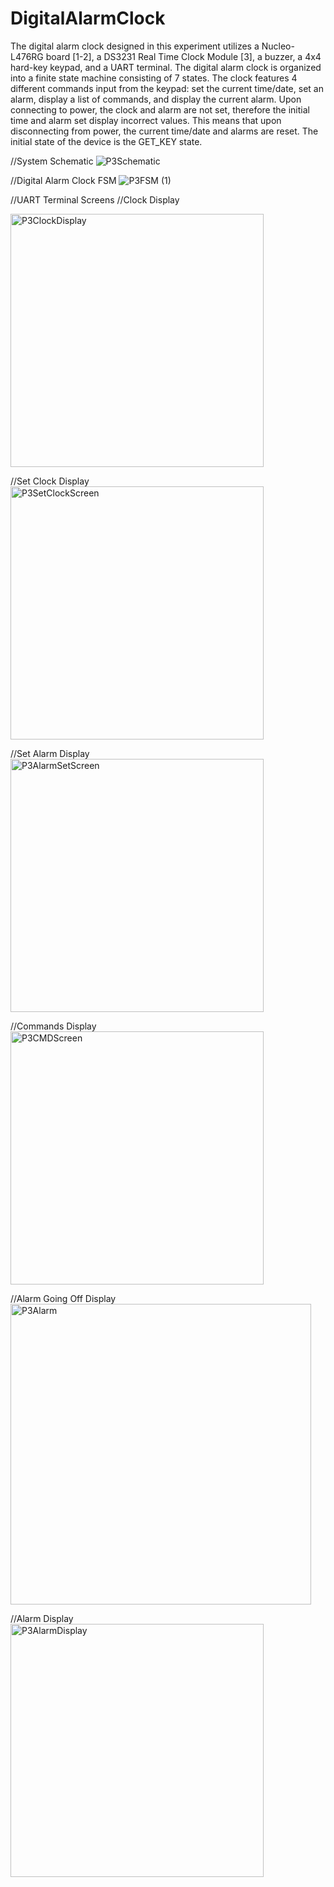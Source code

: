 # DigitalAlarmClock
The digital alarm clock designed in this experiment utilizes a Nucleo-L476RG board [1-2], a DS3231 Real Time Clock Module [3], a buzzer, a 4x4 hard-key keypad, and a UART terminal. 
The digital alarm clock is organized into a finite state machine consisting of 7 states. The clock features 4 different commands input from the keypad: set the current time/date, 
set an alarm, display a list of commands, and display the current alarm. Upon connecting to power, the clock and alarm are not set, therefore the initial time and alarm set display 
incorrect values. This means that upon disconnecting from power, the current time/date and alarms are reset. The initial state of the device is the GET_KEY state.

//System Schematic
![P3Schematic](https://github.com/colecosta7/DigitalAlarmClock/assets/81593806/1b88e920-25b5-4c80-8180-06e934fae376)

//Digital Alarm Clock FSM
![P3FSM (1)](https://github.com/colecosta7/DigitalAlarmClock/assets/81593806/8b80d360-15fb-44aa-bce8-3a38e5b3d99f)


//UART Terminal Screens
//Clock Display

<img width="405" alt="P3ClockDisplay" src="https://github.com/colecosta7/DigitalAlarmClock/assets/81593806/27715f1c-f511-4b57-baaf-585072c09082">

//Set Clock Display
<img width="405" alt="P3SetClockScreen" src="https://github.com/colecosta7/DigitalAlarmClock/assets/81593806/747a7e5b-d1e7-4d99-824f-e3844d0d1dad">

//Set Alarm Display
<img width="405" alt="P3AlarmSetScreen" src="https://github.com/colecosta7/DigitalAlarmClock/assets/81593806/990ae955-225d-494f-b7ed-822d5a637c51">

//Commands Display
<img width="405" alt="P3CMDScreen" src="https://github.com/colecosta7/DigitalAlarmClock/assets/81593806/dc2e714f-f840-4bd4-8f34-2e20d305bdb4">

//Alarm Going Off Display
<img width="481" alt="P3Alarm" src="https://github.com/colecosta7/DigitalAlarmClock/assets/81593806/00e26dce-447e-45ac-bd8a-25ad33524fe2">

//Alarm Display
<img width="405" alt="P3AlarmDisplay" src="https://github.com/colecosta7/DigitalAlarmClock/assets/81593806/069f5196-2a37-4ed5-98b8-c4dffec45a5d">
